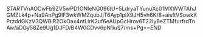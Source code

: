 $START$VnAOCwFb9ZV5wPD1ONleNG096lU+5LdryaTYunuXc01MXWWTAhJGMZLk4p+Na9AnPg9lF3wkWMZqubJjT6Ayp1piX9JH5vh6K/8+aisftVSowkXPrzddGKzV3QWBiR2OkOax4ntLirK2uf6eAUpGcHrov6T22Iy8eZTMfurfrdTnAw/aDGy58Ze9Ug1DJFD/B4W0CDvv6pN1iuS7/ms+Pg==$END$